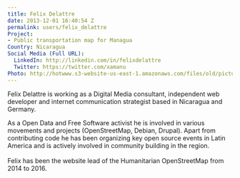 ```yaml
---
title: Felix Delattre
date: 2013-12-01 16:40:54 Z
permalink: users/felix_delattre
Project:
- Public transportation map for Managua
Country: Nicaragua
Social Media (Full URL):
  LinkedIn: http://linkedin.com/in/felixdelattre
  Twitter: https://twitter.com/xamanu
Photo: http://hotwww.s3-website-us-east-1.amazonaws.com/files/old/pictures/picture-72-1435074751.jpg
---
```


<p>Felix Delattre is working as a Digital Media consultant, independent web developer and internet communication strategist based in Nicaragua and Germany.</p><p>As a Open Data and Free Software activist he is involved in various movements and projects (OpenStreetMap, Debian, Drupal). Apart from contributing code he has been organizing key open source events in Latin America and is actively involved in community building in the region.<br><br>Felix has been the website lead of the Humanitarian OpenStreetMap from 2014 to 2016.</p>
